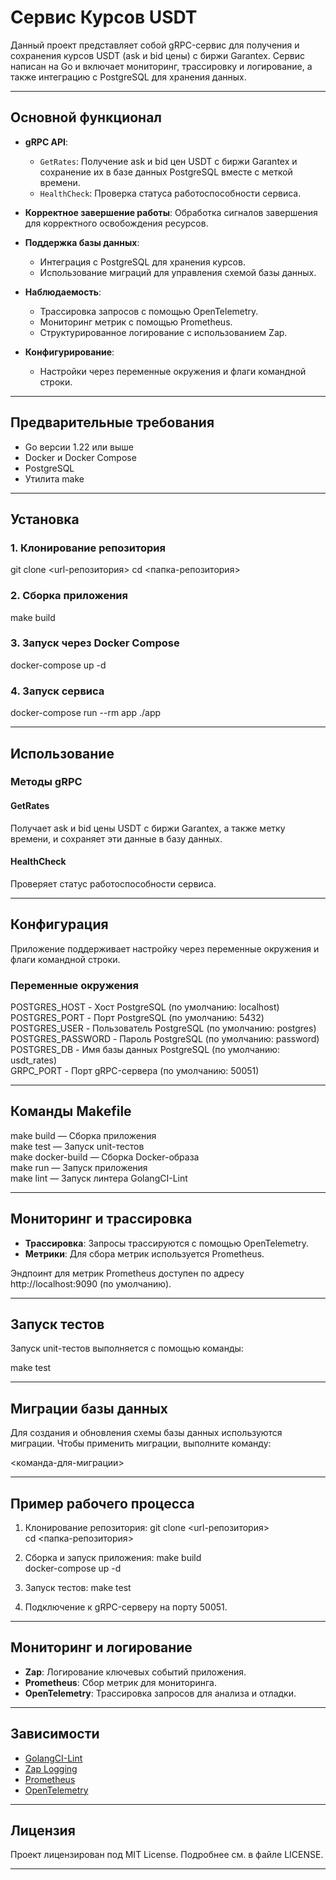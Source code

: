 # Сервис Курсов USDT

Данный проект представляет собой gRPC-сервис для получения и сохранения курсов USDT (ask и bid цены) с биржи Garantex. Сервис написан на Go и включает мониторинг, трассировку и логирование, а также интеграцию с PostgreSQL для хранения данных.

---

## Основной функционал

- **gRPC API**:
  - `GetRates`: Получение ask и bid цен USDT с биржи Garantex и сохранение их в базе данных PostgreSQL вместе с меткой времени.
  - `HealthCheck`: Проверка статуса работоспособности сервиса.

- **Корректное завершение работы**: Обработка сигналов завершения для корректного освобождения ресурсов.

- **Поддержка базы данных**:
  - Интеграция с PostgreSQL для хранения курсов.
  - Использование миграций для управления схемой базы данных.

- **Наблюдаемость**:
  - Трассировка запросов с помощью OpenTelemetry.
  - Мониторинг метрик с помощью Prometheus.
  - Структурированное логирование с использованием Zap.

- **Конфигурирование**:
  - Настройки через переменные окружения и флаги командной строки.

---

## Предварительные требования

- Go версии 1.22 или выше
- Docker и Docker Compose
- PostgreSQL
- Утилита make

---

## Установка

### 1. Клонирование репозитория

git clone <url-репозитория>
cd <папка-репозитория>

### 2. Сборка приложения

make build

### 3. Запуск через Docker Compose

docker-compose up -d

### 4. Запуск сервиса

docker-compose run --rm app ./app

---

## Использование

### Методы gRPC

#### GetRates
Получает ask и bid цены USDT с биржи Garantex, а также метку времени, и сохраняет эти данные в базу данных.

#### HealthCheck
Проверяет статус работоспособности сервиса.

---

## Конфигурация

Приложение поддерживает настройку через переменные окружения и флаги командной строки.

### Переменные окружения

POSTGRES_HOST       - Хост PostgreSQL (по умолчанию: localhost)  
POSTGRES_PORT       - Порт PostgreSQL (по умолчанию: 5432)  
POSTGRES_USER       - Пользователь PostgreSQL (по умолчанию: postgres)  
POSTGRES_PASSWORD   - Пароль PostgreSQL (по умолчанию: password)  
POSTGRES_DB         - Имя базы данных PostgreSQL (по умолчанию: usdt_rates)  
GRPC_PORT           - Порт gRPC-сервера (по умолчанию: 50051)  

---

## Команды Makefile

make build — Сборка приложения  
make test — Запуск unit-тестов  
make docker-build — Сборка Docker-образа  
make run — Запуск приложения  
make lint — Запуск линтера GolangCI-Lint  

---

## Мониторинг и трассировка

- **Трассировка**: Запросы трассируются с помощью OpenTelemetry.
- **Метрики**: Для сбора метрик используется Prometheus.

Эндпоинт для метрик Prometheus доступен по адресу http://localhost:9090 (по умолчанию).

---

## Запуск тестов

Запуск unit-тестов выполняется с помощью команды:

make test

---

## Миграции базы данных

Для создания и обновления схемы базы данных используются миграции. Чтобы применить миграции, выполните команду:

<команда-для-миграции>

---

## Пример рабочего процесса

1. Клонирование репозитория:
   git clone <url-репозитория>  
   cd <папка-репозитория>

2. Сборка и запуск приложения:
   make build  
   docker-compose up -d

3. Запуск тестов:
   make test

4. Подключение к gRPC-серверу на порту 50051.

---

## Мониторинг и логирование

- **Zap**: Логирование ключевых событий приложения.
- **Prometheus**: Сбор метрик для мониторинга.
- **OpenTelemetry**: Трассировка запросов для анализа и отладки.

---

## Зависимости

- [GolangCI-Lint](https://golangci-lint.run/)  
- [Zap Logging](https://github.com/uber-go/zap)  
- [Prometheus](https://prometheus.io/)  
- [OpenTelemetry](https://opentelemetry.io/)  

---

## Лицензия

Проект лицензирован под MIT License. Подробнее см. в файле LICENSE.

---
